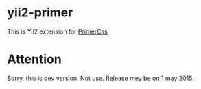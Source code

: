 # yii2-primer
 
This is Yii2 extension for [PrimerCss](https://github.com/primer/primer)


Attention
=========
Sorry, this is dev version. Not use. Release mey be on 1 may 2015. 
